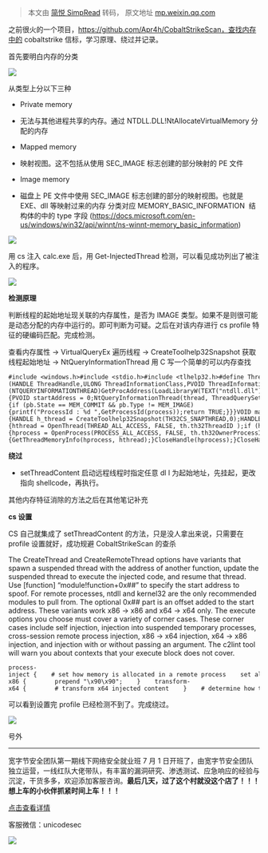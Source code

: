 > 本文由 [简悦 SimpRead](http://ksria.com/simpread/) 转码， 原文地址 [mp.weixin.qq.com](https://mp.weixin.qq.com/s/q7If5oX9I9-n_kg3IJ2uww)

之前很火的一个项目，https://github.com/Apr4h/CobaltStrikeScan，查找内存中的 cobaltstrike 信标，学习原理、绕过并记录。

首先要明白内存的分类

![](https://mmbiz.qpic.cn/mmbiz_png/cOCqjucntdEC1G73WvOe99XfrboasGO6Q1LcI6zF1rEguibHCnzkqPQ83VVZibjfJrrjpPQ2GR0B0iawHhnuBgBjA/640?wx_fmt=png)

从类型上分以下三种

*   Private memory
    

*   无法与其他进程共享的内存。通过 NTDLL.DLL!NtAllocateVirtualMemory 分配的内存
    

*   Mapped memory
    

*   映射视图。这不包括从使用 SEC_IMAGE 标志创建的部分映射的 PE 文件
    

*   Image memory
    

*   磁盘上 PE 文件中使用 SEC_IMAGE 标志创建的部分的映射视图。也就是 EXE、dll 等映射过来的内存 分类对应 MEMORY_BASIC_INFORMATION  结构体的中的 type 字段 (https://docs.microsoft.com/en-us/windows/win32/api/winnt/ns-winnt-memory_basic_information)
    

  

![](https://mmbiz.qpic.cn/mmbiz_png/cOCqjucntdEC1G73WvOe99XfrboasGO6muicdJ1Tb5iaRkokhPJGWHlBcE201obVCSbAfTJHlAyyRE0u30O391tg/640?wx_fmt=png)

用 cs 注入 calc.exe 后，用 Get-InjectedThread 检测，可以看见成功列出了被注入的程序。

![](https://mmbiz.qpic.cn/mmbiz_png/cOCqjucntdEC1G73WvOe99XfrboasGO67aHC8neQ6CLRvcjicWOKIaxIVE7iaptRH1dPtibshoks4GLzaPKPCF23A/640?wx_fmt=png)

**检测原理**

判断线程的起始地址现关联的内存属性，是否为 IMAGE 类型。如果不是则很可能是动态分配的内存中运行的。即可判断为可疑。之后在对该内存进行 cs profile 特征的硬编码匹配。完成检测。

查看内存属性 -> VirtualQueryEx 遍历线程 -> CreateToolhelp32Snapshot 获取线程起始地址 -> NtQueryInformationThread 用 C 写一个简单的可以内存查找

```
#include <windows.h>#include <stdio.h>#include <tlhelp32.h>#define ThreadQuerySetWin32StartAddress 9typedef NTSTATUS(WINAPI* NTQUERYINFORMATIONTHREAD)(HANDLE ThreadHandle,ULONG ThreadInformationClass,PVOID ThreadInformation,ULONG ThreadInformationLength,PULONG ReturnLength);NTQUERYINFORMATIONTHREAD NtQueryInformationThread =(NTQUERYINFORMATIONTHREAD)GetProcAddress(LoadLibraryW(TEXT("ntdll.dll")), "NtQueryInformationThread”);BOOL GetThreadMemoryInfo(HANDLE process,HANDLE thread){PVOID startAddress = 0;NtQueryInformationThread(thread, ThreadQuerySetWin32StartAddress, &startAddress, sizeof(startAddress), NULL);MEMORY_BASIC_INFORMATION pb= { 0 };if (VirtualQueryEx(process, startAddress, &pb, sizeof(pb))){if (pb.State == MEM_COMMIT && pb.Type != MEM_IMAGE){printf("ProcessId : %d ",GetProcessId(process));return TRUE;}}}VOID main(){HANDLE h_thread = CreateToolhelp32Snapshot(TH32CS_SNAPTHREAD,0);HANDLE hprocess = NULL;HANDLE hthread = NULL;THREADENTRY32 th{};th.dwSize = sizeof(THREADENTRY32);BOOL flag = Thread32First(h_thread, &th);while (flag){hthread = OpenThread(THREAD_ALL_ACCESS, FALSE, th.th32ThreadID );if (hthread != NULL){hprocess = OpenProcess(PROCESS_ALL_ACCESS, FALSE, th.th32OwnerProcessID);if (hprocess != NULL){GetThreadMemoryInfo(hprocess, hthread);}CloseHandle(hprocess);}CloseHandle(hthread);flag = Thread32Next(h_thread, &th);}}
```

**绕过**

*   setThreadContent 启动远程线程时指定任意 dl l 为起始地址，先挂起，更改指向 shellcode，再执行。
    

其他内存特征消除的方法之后在其他笔记补充

**cs 设置**

CS 自己就集成了 setThreadContent 的方法，只是没人拿出来说，只需要在 profile 设置就好，成功规避 CobaltStrikeScan 的查杀

The CreateThread and CreateRemoteThread options have variants that spawn a suspended thread with the address of another function, update the suspended thread to execute the injected code, and resume that thread. Use [function] “module!function+0x##” to specify the start address to spoof. For remote processes, ntdll and kernel32 are the only recommended modules to pull from. The optional 0x## part is an offset added to the start address. These variants work x86 -> x86 and x64 -> x64 only. The execute options you choose must cover a variety of corner cases. These corner cases include self injection, injection into suspended temporary processes, cross-session remote process injection, x86 -> x64 injection, x64 -> x86 injection, and injection with or without passing an argument. The c2lint tool will warn you about contexts that your execute block does not cover.

```
process-inject {    # set how memory is allocated in a remote process    set allocator "NtMapViewOfSection";        # shape the memory characteristics and content    set min_alloc "16384";    set startrwx  "true";    set userwx    "false";    transform-x86 {        prepend "\x90\x90";    }    transform-x64 {        # transform x64 injected content    }    # determine how to execute the injected code    execute {        CreateThread "ntdll.dll!RtlUserThreadStart";        CreateRemoteThread "ntdll.dll!RtlUserThreadStart";    }}
```

可以看到设置完 profile 已经检测不到了。完成绕过。

![](https://mmbiz.qpic.cn/mmbiz_png/cOCqjucntdEC1G73WvOe99XfrboasGO6olEiaV7IUz8Ziceq9fUU4Fibw7gldEXSBBjhuAv54lrDQTXSIReAJTLGw/640?wx_fmt=png)

号外  

-----

宽字节安全团队第一期线下网络安全就业班 7 月 1 日开班了，由宽字节安全团队独立运营，一线红队大佬带队，有丰富的漏洞研究、渗透测试、应急响应的经验与沉淀，干货多多，欢迎添加客服咨询。**最后几天，过了这个村就没这个店了！！！想上车的小伙伴抓紧时间上车！！！**  

[点击查看详情](https://mp.weixin.qq.com/s?__biz=MzUzNTEyMTE0Mw==&mid=2247484744&idx=1&sn=705508138f99f87f5111289e5e68a344&scene=21#wechat_redirect)

客服微信：unicodesec

![](https://mmbiz.qpic.cn/mmbiz_jpg/cOCqjucntdEhsMUjTPslVricKT94iaKpb5sL2PolmEf1WwcEEuwFaIGL9U3ePh1KXDDK8yggpMPHwDUibcn5b17wg/640?wx_fmt=jpeg)